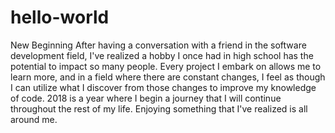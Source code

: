 # hello-world
New Beginning
After having a conversation with a friend in the software development field, I've realized a hobby I once had in high school has the potential to impact so many people. Every project I embark on allows me to learn more, and in a field where there are constant changes, I feel as though I can utilize what I discover from those changes to improve my knowledge of code. 2018 is a year where I begin a journey that I will continue throughout the rest of my life. Enjoying something that I've realized is all around me. 
